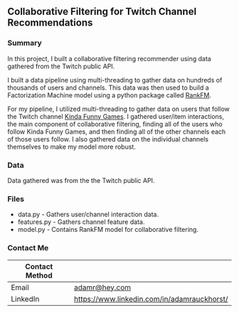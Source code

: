## Collaborative Filtering for Twitch Channel Recommendations

### Summary

In this project, I built a collaborative filtering recommender using data gathered 
from the Twitch public API.

I built a data pipeline using multi-threading to gather data on hundreds of thousands
of users and channels. This data was then used to build a Factorization Machine model 
using a python package called [RankFM](https://rankfm.readthedocs.io/en/latest/home.html).  

For my pipeline, I utilized multi-threading to gather data on users that follow the
Twitch channel [Kinda Funny Games](https://twitch.tv/kindafunnygames). I gathered user/item interactions, 
the main component of collaborative filtering, finding all of the users who follow Kinda
Funny Games, and then finding all of the other channels each of those users follow. I also
gathered data on the individual channels themselves to make my model more robust.

### Data

Data gathered was from the the Twitch public API.

### Files

- data.py - Gathers user/channel interaction data.
- features.py - Gathers channel feature data.
- model.py - Contains RankFM model for collaborative filtering.

### Contact Me

| Contact Method |  |
| --- | --- |
| Email | adamr@hey.com |
| LinkedIn | https://www.linkedin.com/in/adamrauckhorst/ |
